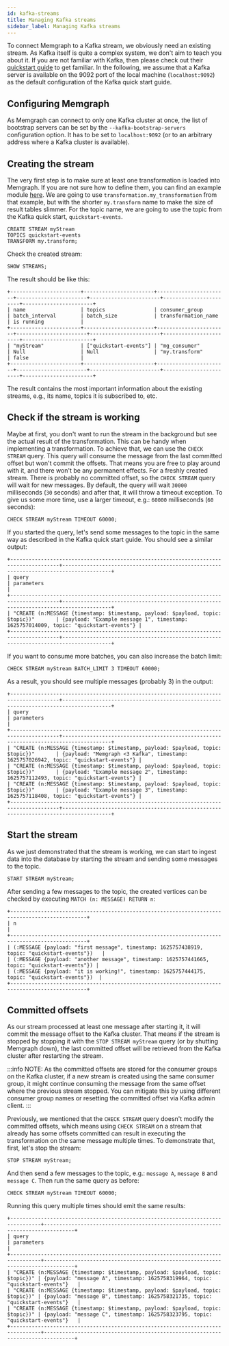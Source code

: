 ```yaml
---
id: kafka-streams
title: Managing Kafka streams
sidebar_label: Managing Kafka streams
---
```


To connect Memgraph to a Kafka stream, we obviously need an existing stream.
As Kafka itself is quite a complex system, we don't aim to teach you about
it. If you are not familiar with Kafka, then please check out their [quickstart
guide](https://kafka.apache.org/quickstart) to get familiar. In the
following, we assume that a Kafka server is available on the 9092 port of
the local machine (`localhost:9092`) as the default configuration of the Kafka
quick start guide.

## Configuring Memgraph

As Memgraph can connect to only one Kafka cluster at once, the list of
bootstrap servers can be set by the `--kafka-bootstrap-servers`
configuration option. It has to be set to `localhost:9092` (or to an
arbitrary address where a Kafka cluster is available).

## Creating the stream

The very first step is to make sure at least one transformation is loaded into
Memgraph. If you are not sure how to define them, you can find an example
module
[here](/database-functionalities/streams/implement-transformation-module.md).
We are going to use `transformation.my_transformation` from that example, but
with the shorter `my.transform` name to make the size of result tables slimmer.
For the topic name, we are going to use the topic from the Kafka quick start,
`quickstart-events`.

```cypher
CREATE STREAM myStream
TOPICS quickstart-events
TRANSFORM my.transform;
```

Check the created stream:

```cypher
SHOW STREAMS;
```

The result should be like this:

```plaintext
+-----------------------+-----------------------+-----------------------+-----------------------+-----------------------+-----------------------+-----------------------+
| name                  | topics                | consumer_group        | batch_interval        | batch_size            | transformation_name   | is running            |
+-----------------------+-----------------------+-----------------------+-----------------------+-----------------------+-----------------------+-----------------------+
| "myStream"            | ["quickstart-events"] | "mg_consumer"         | Null                  | Null                  | "my.transform"        | false                 |
+-----------------------+-----------------------+-----------------------+-----------------------+-----------------------+-----------------------+-----------------------+

```

The result contains the most important information about the existing streams,
e.g., its name, topics it is subscribed to, etc.

## Check if the stream is working

Maybe at first, you don't want to run the stream in the background but see the
actual result of the transformation. This can be handy when implementing a
transformation. To achieve that, we can use the `CHECK STREAM` query. This query
will consume the message from the last committed offset but won't commit the
offsets. That means you are free to play around with it, and there won't be any
permanent effects. For a freshly created stream. There is probably no committed
offset, so the `CHECK STREAM` query will wait for new messages. By default, the
query will wait `30000` milliseconds (`30` seconds) and after that, it will
throw a timeout exception. To give us some more time, use a larger timeout,
e.g.: `60000` milliseconds (`60` seconds):

```cypher
CHECK STREAM myStream TIMEOUT 60000;
```

If you started the query, let's send some messages to the topic in the same way
as described in the Kafka quick start guide. You should see a similar output:

```plaintext
+--------------------------------------------------------------------------------------+--------------------------------------------------------------------------------------+
| query                                                                                | parameters                                                                           |
+--------------------------------------------------------------------------------------+--------------------------------------------------------------------------------------+
| "CREATE (n:MESSAGE {timestamp: $timestamp, payload: $payload, topic: $topic})"       | {payload: "Example message 1", timestamp: 1625757014009, topic: "quickstart-events"} |
+--------------------------------------------------------------------------------------+--------------------------------------------------------------------------------------+
```

If you want to consume more batches, you can also increase the batch limit:

```cypher
CHECK STREAM myStream BATCH_LIMIT 3 TIMEOUT 60000;
```

As a result, you should see multiple messages (probably 3) in the output:

```plaintext
+--------------------------------------------------------------------------------------+--------------------------------------------------------------------------------------+
| query                                                                                | parameters                                                                           |
+--------------------------------------------------------------------------------------+--------------------------------------------------------------------------------------+
| "CREATE (n:MESSAGE {timestamp: $timestamp, payload: $payload, topic: $topic})"       | {payload: "Memgraph <3 Kafka", timestamp: 1625757026942, topic: "quickstart-events"} |
| "CREATE (n:MESSAGE {timestamp: $timestamp, payload: $payload, topic: $topic})"       | {payload: "Example message 2", timestamp: 1625757112493, topic: "quickstart-events"} |
| "CREATE (n:MESSAGE {timestamp: $timestamp, payload: $payload, topic: $topic})"       | {payload: "Example message 3", timestamp: 1625757118408, topic: "quickstart-events"} |
+--------------------------------------------------------------------------------------+--------------------------------------------------------------------------------------+
```

## Start the stream

As we just demonstrated that the stream is working, we can start to ingest data
into the database by starting the stream and sending some messages to the topic.

```
START STREAM myStream;
```

After sending a few messages to the topic, the created vertices can be checked
by executing `MATCH (n: MESSAGE) RETURN n`:

```plaintext
+-----------------------------------------------------------------------------------------------+
| n                                                                                             |
+-----------------------------------------------------------------------------------------------+
| (:MESSAGE {payload: "first message", timestamp: 1625757438919, topic: "quickstart-events"})   |
| (:MESSAGE {payload: "another message", timestamp: 1625757441665, topic: "quickstart-events"}) |
| (:MESSAGE {payload: "it is working!", timestamp: 1625757444175, topic: "quickstart-events"})  |
+-----------------------------------------------------------------------------------------------+
```

## Committed offsets

As our stream processed at least one message after starting it, it will commit
the message offset to the Kafka cluster. That means if the stream is stopped
by stopping it with the `STOP STREAM myStream` query (or by shutting Memgraph
down), the last committed offset will be retrieved from the Kafka cluster after
restarting the stream.

:::info
NOTE: As the committed offsets are stored for the consumer groups on the Kafka
cluster, if a new stream is created using the same consumer group, it might
continue consuming the message from the same offset where the previous stream
stopped. You can mitigate this by using different consumer group names or
resetting the committed offset via Kafka admin client.
:::

Previously, we mentioned that the `CHECK STREAM` query doesn't modify the
committed offsets, which means using `CHECK STREAM` on a stream that already
has some offsets committed can result in executing the transformation on the
same message multiple times. To demonstrate that, first, let's stop the stream:

```cypher
STOP STREAM myStream;
```

And then send a few messages to the topic, e.g.: `message A`, `message B` and
`message C`. Then run the same query as before:

```cypher
CHECK STREAM myStream TIMEOUT 60000;
```

Running this query multiple times should emit the same results:

```plaintext
+--------------------------------------------------------------------------------+--------------------------------------------------------------------------------+
| query                                                                          | parameters                                                                     |
+--------------------------------------------------------------------------------+--------------------------------------------------------------------------------+
| "CREATE (n:MESSAGE {timestamp: $timestamp, payload: $payload, topic: $topic})" | {payload: "message A", timestamp: 1625758319964, topic: "quickstart-events"}   |
| "CREATE (n:MESSAGE {timestamp: $timestamp, payload: $payload, topic: $topic})" | {payload: "message B", timestamp: 1625758321735, topic: "quickstart-events"}   |
| "CREATE (n:MESSAGE {timestamp: $timestamp, payload: $payload, topic: $topic})" | {payload: "message C", timestamp: 1625758323795, topic: "quickstart-events"}   |
+--------------------------------------------------------------------------------+--------------------------------------------------------------------------------+
```
